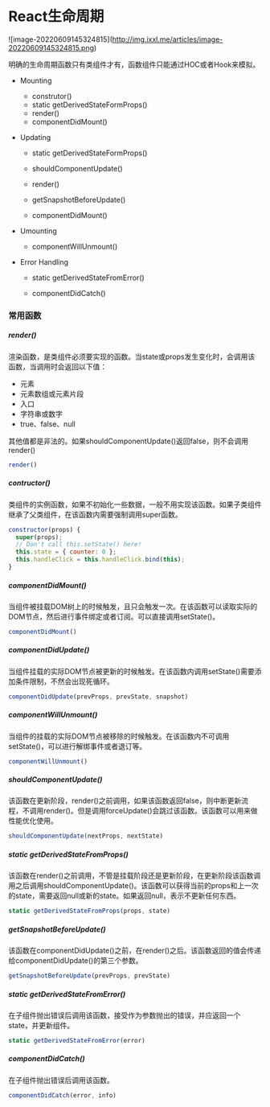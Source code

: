 # React生命周期

!\[image-20220609145324815\](http://img.ixxl.me/articles/image-20220609145324815.png)

明确的生命周期函数只有类组件才有，函数组件只能通过HOC或者Hook来模拟。

- Mounting

  - construtor()
  - static getDerivedStateFormProps()
  - render()
  - componentDidMount()

- Updating

  - static getDerivedStateFormProps()

  - shouldComponentUpdate()

  - render()

  - getSnapshotBeforeUpdate()

  - componentDidMount()

- Umounting

  - componentWillUnmount()

- Error Handling

  - static getDerivedStateFromError()

  - componentDidCatch()

### 常用函数

##### render()

渲染函数，是类组件必须要实现的函数。当state或props发生变化时，会调用该函数，当调用时会返回以下值：

- 元素
- 元素数组或元素片段
- 入口
- 字符串或数字
- true、false、null

其他值都是非法的。如果shouldComponentUpdate()返回false，则不会调用render()

```jsx
render()
```

##### contructor()

类组件的实例函数，如果不初始化一些数据，一般不用实现该函数。如果子类组件继承了父类组件，在该函数内需要强制调用super函数。

```jsx
constructor(props) {
  super(props);
  // Don't call this.setState() here!
  this.state = { counter: 0 };
  this.handleClick = this.handleClick.bind(this);
}
```

##### componentDidMount()

当组件被挂载DOM树上的时候触发，且只会触发一次。在该函数可以读取实际的DOM节点，然后进行事件绑定或者订阅。可以直接调用setState()。

```jsx
componentDidMount()
```

##### componentDidUpdate()

当组件挂载的实际DOM节点被更新的时候触发。在该函数内调用setState()需要添加条件限制，不然会出现死循环。

```jsx
componentDidUpdate(prevProps, prevState, snapshot)
```

##### componentWillUnmount()

当组件的挂载的实际DOM节点被移除的时候触发。在该函数内不可调用setState()，可以进行解绑事件或者退订等。

```jsx
componentWillUnmount()
```

##### shouldComponentUpdate()

该函数在更新阶段，render()之前调用，如果该函数返回false，则中断更新流程，不调用render()。但是调用forceUpdate()会跳过该函数。该函数可以用来做性能优化使用。

```jsx
shouldComponentUpdate(nextProps, nextState)
```

##### static getDerivedStateFromProps()

该函数在render()之前调用，不管是挂载阶段还是更新阶段，在更新阶段该函数调用之后调用shouldComponentUpdate()。该函数可以获得当前的props和上一次的state，需要返回null或新的state。如果返回null，表示不更新任何东西。

```jsx
static getDerivedStateFromProps(props, state)
```

##### getSnapshotBeforeUpdate()

该函数在componentDidUpdate()之前，在render()之后。该函数返回的值会传递给componentDidUpdate()的第三个参数。

```jsx
getSnapshotBeforeUpdate(prevProps, prevState)
```

##### static getDerivedStateFromError()

在子组件抛出错误后调用该函数，接受作为参数抛出的错误，并应返回一个state，并更新组件。

```jsx
static getDerivedStateFromError(error)
```

##### componentDidCatch()

在子组件抛出错误后调用该函数。

```jsx
componentDidCatch(error, info)
```